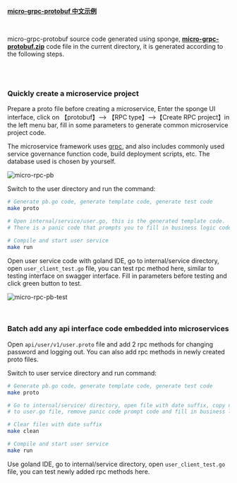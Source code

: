 [**micro-grpc-protobuf 中文示例**](https://www.bilibili.com/read/cv23099236)

<br>

micro-grpc-protobuf source code generated using sponge, [**micro-grpc-protobuf.zip**](https://github.com/zhufuyi/sponge/tree/main/examples/4_micro-grpc-protobuf/micro-grpc-protobuf.zip) code file in the current directory, it is generated according to the following steps.

<br>
<br>

### Quickly create a microservice project

Prepare a proto file before creating a microservice, Enter the sponge UI interface, click on 【protobuf】--> 【RPC type】-->【Create RPC project】in the left menu bar, fill in some parameters to generate common microservice project code.

The microservice framework uses [grpc](https://github.com/grpc/grpc-go), and also includes commonly used service governance function code, build deployment scripts, etc. The database used is chosen by yourself.

![micro-rpc-pb](https://raw.githubusercontent.com/zhufuyi/sponge/main/assets/examples/en_micro-rpc-pb.png)

Switch to the user directory and run the command:

```bash
# Generate pb.go code, generate template code, generate test code
make proto

# Open internal/service/user.go, this is the generated template code. 
# There is a panic code that prompts you to fill in business logic code. Fill in business logic here.

# Compile and start user service
make run
```

Open user service code with goland IDE, go to internal/service directory, open `user_client_test.go` file, you can test rpc method here, similar to testing interface on swagger interface. Fill in parameters before testing and click green button to test.

![micro-rpc-pb-test](https://raw.githubusercontent.com/zhufuyi/sponge/main/assets/examples/micro-rpc-pb-test.png)

<br>

### Batch add any api interface code embedded into microservices

Open `api/user/v1/user.proto` file and add 2 rpc methods for changing password and logging out. You can also add rpc methods in newly created proto files.

Switch to user service directory and run command:

```bash
# Generate pb.go code, generate template code, generate test code
make proto

# Go to internal/service/ directory, open file with date suffix, copy newly added interface code 
# to user.go file, remove panic code prompt code and fill in business logic

# Clear files with date suffix
make clean

# Compile and start user service
make run
```

Use goland IDE, go to internal/service directory, open `user_client_test.go` file, you can test newly added rpc methods here.
